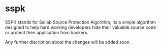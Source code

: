 # sspk
SSPK stands for Sailab Source Protection Algorithm, its a simple algorithm designed to help hard working developers hide their valuable source code or protect their application from hackers.  

Any further discription about the changes will be added soon.
